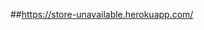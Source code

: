 ##https://store-unavailable.herokuapp.com/
<!--
      - [Basket(Momo) + ProfileForm(textwarn)]
      - SignedInMenu(ChangePwd)
      - AdminMember(lockout)
      - [ProductDetail(productAttribute) + BasketTable(displayProAttr)]
-->
<!--
      + Momo x
      + đổi mật khẩu x
      + lock user x
      + chọn size, màu sản phẩm x
      + tồn kho x
      + khuyễn mãi x
      + xác nhận đơn hàng
      + thống kê
            - doanh số theo d/m/y
            - số lượng sản phẩm bán chạy
            - đánh giá sản phẩm
      + hiển thị thông báo
      + like sản phẩm
      + lọc bình luận
      + blog
      + đăng nhập gmail
      + hủy đơn hàng momo - hoàn tiền momo
 -->